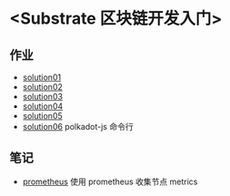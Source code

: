 # <Substrate 区块链开发入门>

## 作业

* [solution01](solution01/bitcoin_white_paper_explained.md)
* [solution02](solution02/README.md)
* [solution03](solution03/README.md)
* [solution04](solution04/)
* [solution05](solution05/README.md)
* [solution06](solution06/polkadot-js-cli) polkadot-js 命令行

## 笔记

* [prometheus](prometheus/README.md) 使用 prometheus 收集节点 metrics

